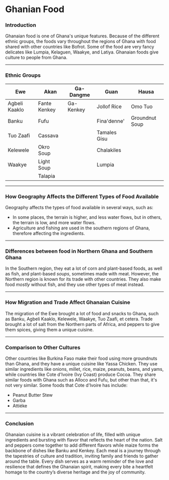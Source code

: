 # Ghanian Food

### Introduction

Ghanaian food is one of Ghana's unique features. Because of the different ethnic groups, the foods vary throughout the regions of Ghana with food shared with other countries like Bofrot. Some of the food are very fancy delicates like Lumpia, Kelaguen, Waakye, and Latiya. Ghanaian foods give culture to people from Ghana.

---

### Ethnic Groups
| Ewe           | Akan         | Ga-Dangme | Guan         | Hausa          |
|---------------|--------------|-----------|--------------|----------------|
| Agbeli Kaaklo | Fante Kenkey | Ga-Kenkey | Jollof Rice  | Omo Tuo        |
| Banku         | Fufu         |           | Fina'denne'  | Groundnut Soup |
| Tuo Zaafi     | Cassava      |           | Tamales Gisu |
| Kelewele      | Okro Soup    |           | Chalakiles   |
| Waakye        | Light Soup   |           | Lumpia       |
|               | Talapia      |

---

### How Geography Affects the Different Types of Food Available

Geography affects the types of food available in several ways, such as:

* In some places, the terrain is higher, and less water flows, but in others, the terrain is low, and more water flows.
* Agriculture and fishing are used in the southern regions of Ghana, therefore affecting the ingredients.

---

### Differences between food in Northern Ghana and Southern Ghana
In the Southern region, they eat a lot of corn and plant-based foods, as well as fish, and plant-based _soups_, sometimes made with meat. However, the Northern region is known for its trade with other countries. They also make food _mostly_ without fish, and they use other types of meat instead.

---

### How Migration and Trade Affect Ghanaian Cuisine
The migration of the Ewe brought a lot of food and snacks to Ghana, such as Banku, Agbeli Kaaklo, Kelewele, Waakye, Tuo Zaafi, et cetera. Trade brought a lot of salt from the Northern parts of Africa, and peppers to give them spices, giving them a unique cuisine.

---

### Comparison to Other Cultures
Other countries like Burkina Faso make their food using more groundnuts than Ghana, and they have a unique cuisine like Yassa Chicken. They use similar ingredients like onions, millet, rice, maize, peanuts, beans, and yams, while countries like Cote d'Ivoire (Ivy Coast) produce Cocoa. They share similar foods with Ghana such as Alloco and Fufu, but other than that, it's not very similar. Some foods that Cote d'Ivoire has include:
* Peanut Butter Stew
* Garba
* Attiéke

---

### Conclusion

Ghanaian cuisine is a vibrant celebration of life, filled with unique ingredients and bursting with flavor that reflects the heart of the nation. Salt and peppers come together to add different flavors while maize forms the backbone of dishes like Banku and Kenkey. Each meal is a journey through the tapestries of culture and tradition, inviting family and friends to gather around the table. Every dish serves as a warm reminder of the love and resilience that defines the Ghanaian spirit, making every bite a heartfelt homage to the country’s diverse heritage and the joy of community.
